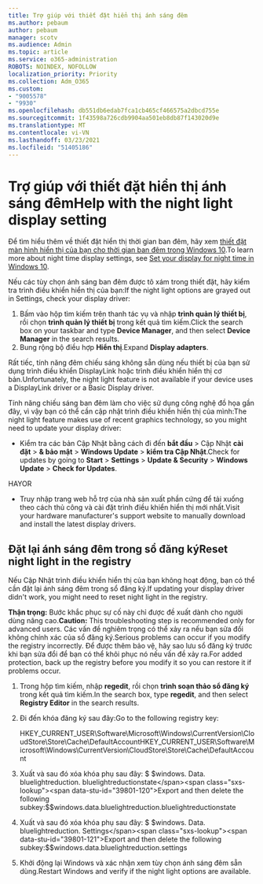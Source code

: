 ```yaml
---
title: Trợ giúp với thiết đặt hiển thị ánh sáng đêm
ms.author: pebaum
author: pebaum
manager: scotv
ms.audience: Admin
ms.topic: article
ms.service: o365-administration
ROBOTS: NOINDEX, NOFOLLOW
localization_priority: Priority
ms.collection: Adm_O365
ms.custom:
- "9005578"
- "9930"
ms.openlocfilehash: db551db6edab7fca1cb465cf466575a2dbcd755e
ms.sourcegitcommit: 1f43598a726cdb9904aa501eb8db87f143020d9e
ms.translationtype: MT
ms.contentlocale: vi-VN
ms.lasthandoff: 03/23/2021
ms.locfileid: "51405186"
---
```

# <a name="help-with-the-night-light-display-setting"></a><span data-ttu-id="39801-102">Trợ giúp với thiết đặt hiển thị ánh sáng đêm</span><span class="sxs-lookup"><span data-stu-id="39801-102">Help with the night light display setting</span></span>

<span data-ttu-id="39801-103">Để tìm hiểu thêm về thiết đặt hiển thị thời gian ban đêm, hãy xem [thiết đặt màn hình hiển thị của bạn cho thời gian ban đêm trong Windows 10](https://support.microsoft.com/windows/set-your-display-for-night-time-in-windows-10-18fe903a-e0a1-8326-4c68-fd23d7aaf136).</span><span class="sxs-lookup"><span data-stu-id="39801-103">To learn more about night time display settings, see [Set your display for night time in Windows 10](https://support.microsoft.com/windows/set-your-display-for-night-time-in-windows-10-18fe903a-e0a1-8326-4c68-fd23d7aaf136).</span></span>

<span data-ttu-id="39801-104">Nếu các tùy chọn ánh sáng ban đêm được tô xám trong thiết đặt, hãy kiểm tra trình điều khiển hiển thị của bạn:</span><span class="sxs-lookup"><span data-stu-id="39801-104">If the night light options are grayed out in Settings, check your display driver:</span></span> 

1. <span data-ttu-id="39801-105">Bấm vào hộp tìm kiếm trên thanh tác vụ và nhập **trình quản lý thiết bị**, rồi chọn **trình quản lý thiết bị** trong kết quả tìm kiếm.</span><span class="sxs-lookup"><span data-stu-id="39801-105">Click the search box on your taskbar and type **Device Manager**, and then select **Device Manager** in the search results.</span></span>
1. <span data-ttu-id="39801-106">Bung rộng bộ điều hợp **Hiển thị**.</span><span class="sxs-lookup"><span data-stu-id="39801-106">Expand **Display adapters**.</span></span> 

<span data-ttu-id="39801-107">Rất tiếc, tính năng đêm chiếu sáng không sẵn dùng nếu thiết bị của bạn sử dụng trình điều khiển DisplayLink hoặc trình điều khiển hiển thị cơ bản.</span><span class="sxs-lookup"><span data-stu-id="39801-107">Unfortunately, the night light feature is not available if your device uses a DisplayLink driver or a Basic Display driver.</span></span>

<span data-ttu-id="39801-108">Tính năng chiếu sáng ban đêm làm cho việc sử dụng công nghệ đồ họa gần đây, vì vậy bạn có thể cần cập nhật trình điều khiển hiển thị của mình:</span><span class="sxs-lookup"><span data-stu-id="39801-108">The night light feature makes use of recent graphics technology, so you might need to update your display driver:</span></span>  

- <span data-ttu-id="39801-109">Kiểm tra các bản Cập Nhật bằng cách đi đến **bắt đầu**  >  Cập Nhật **cài đặt**  >  **& bảo mật**  >  **Windows Update**  >  **kiểm tra Cập Nhật**.</span><span class="sxs-lookup"><span data-stu-id="39801-109">Check for updates by going to **Start** > **Settings** > **Update & Security** > **Windows Update** > **Check for Updates**.</span></span>  

<span data-ttu-id="39801-110">HAY</span><span class="sxs-lookup"><span data-stu-id="39801-110">OR</span></span>

- <span data-ttu-id="39801-111">Truy nhập trang web hỗ trợ của nhà sản xuất phần cứng để tải xuống theo cách thủ công và cài đặt trình điều khiển hiển thị mới nhất.</span><span class="sxs-lookup"><span data-stu-id="39801-111">Visit your hardware manufacturer's support website to manually download and install the latest display drivers.</span></span>

## <a name="reset-night-light-in-the-registry"></a><span data-ttu-id="39801-112">Đặt lại ánh sáng đêm trong sổ đăng ký</span><span class="sxs-lookup"><span data-stu-id="39801-112">Reset night light in the registry</span></span>

<span data-ttu-id="39801-113">Nếu Cập Nhật trình điều khiển hiển thị của bạn không hoạt động, bạn có thể cần đặt lại ánh sáng đêm trong sổ đăng ký.</span><span class="sxs-lookup"><span data-stu-id="39801-113">If updating your display driver didn't work, you might need to reset night light in the registry.</span></span>  

<span data-ttu-id="39801-114">**Thận trọng:** Bước khắc phục sự cố này chỉ được đề xuất dành cho người dùng nâng cao.</span><span class="sxs-lookup"><span data-stu-id="39801-114">**Caution:** This troubleshooting step is recommended only for advanced users.</span></span> <span data-ttu-id="39801-115">Các vấn đề nghiêm trọng có thể xảy ra nếu bạn sửa đổi không chính xác của sổ đăng ký.</span><span class="sxs-lookup"><span data-stu-id="39801-115">Serious problems can occur if you modify the registry incorrectly.</span></span> <span data-ttu-id="39801-116">Để được thêm bảo vệ, hãy sao lưu sổ đăng ký trước khi bạn sửa đổi để bạn có thể khôi phục nó nếu vấn đề xảy ra.</span><span class="sxs-lookup"><span data-stu-id="39801-116">For added protection, back up the registry before you modify it so  you can restore it if problems occur.</span></span>

1. <span data-ttu-id="39801-117">Trong hộp tìm kiếm, nhập **regedit**, rồi chọn **trình soạn thảo sổ đăng ký** trong kết quả tìm kiếm.</span><span class="sxs-lookup"><span data-stu-id="39801-117">In the search box, type **regedit**, and then select **Registry Editor** in the search results.</span></span>

1. <span data-ttu-id="39801-118">Đi đến khóa đăng ký sau đây:</span><span class="sxs-lookup"><span data-stu-id="39801-118">Go to the following registry key:</span></span> 

    <span data-ttu-id="39801-119">HKEY_CURRENT_USER\Software\Microsoft\Windows\CurrentVersion\CloudStore\Store\Cache\DefaultAccount</span><span class="sxs-lookup"><span data-stu-id="39801-119">HKEY_CURRENT_USER\Software\Microsoft\Windows\CurrentVersion\CloudStore\Store\Cache\DefaultAccount</span></span>

1. <span data-ttu-id="39801-120">Xuất và sau đó xóa khóa phụ sau đây: $ $windows. Data. bluelightreduction. bluelightreductionstate</span><span class="sxs-lookup"><span data-stu-id="39801-120">Export and then delete the following subkey:$$windows.data.bluelightreduction.bluelightreductionstate</span></span>

1. <span data-ttu-id="39801-121">Xuất và sau đó xóa khóa phụ sau đây: $ $windows. Data. bluelightreduction. Settings</span><span class="sxs-lookup"><span data-stu-id="39801-121">Export and then delete the following subkey:$$windows.data.bluelightreduction.settings</span></span>

1. <span data-ttu-id="39801-122">Khởi động lại Windows và xác nhận xem tùy chọn ánh sáng đêm sẵn dùng.</span><span class="sxs-lookup"><span data-stu-id="39801-122">Restart Windows and verify if the night light options are available.</span></span>


